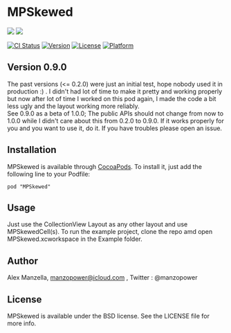 # MPSkewed

![](img/inaction2.gif)
![](img/inaction.gif)

[![CI Status](http://img.shields.io/travis/MP0w/MPSkewed.svg?style=flat)](https://travis-ci.org/MP0w/MPSkewed)
[![Version](https://img.shields.io/cocoapods/v/MPSkewed.svg?style=flat)](http://cocoadocs.org/docsets/MPSkewed)
[![License](https://img.shields.io/cocoapods/l/MPSkewed.svg?style=flat)](http://cocoadocs.org/docsets/MPSkewed)
[![Platform](https://img.shields.io/cocoapods/p/MPSkewed.svg?style=flat)](http://cocoadocs.org/docsets/MPSkewed)

## Version 0.9.0

The past versions (<= 0.2.0) were just an initial test, hope nobody used it in production :) . I didn't had lot of time to make it pretty and working properly but now after lot of time I worked on this pod again, I made the code a bit less ugly and the layout working more reliably.  
See 0.9.0 as a beta of 1.0.0; The public APIs should not change from now to 1.0.0 while I didn't care about this from 0.2.0 to 0.9.0. If it works properly for you and you want to use it, do it. If you have troubles please open an issue.

## Installation

MPSkewed is available through [CocoaPods](http://cocoapods.org). To install it, just add the following line to your Podfile:

`pod "MPSkewed"`

## Usage

Just use the CollectionView Layout as any other layout and use MPSkewedCell(s).
To run the example project, clone the repo amd open MPSkewed.xcworkspace in the Example folder.

## Author

Alex Manzella, manzopower@icloud.com , Twitter : @manzopower

## License

MPSkewed is available under the BSD license. See the LICENSE file for more info.

